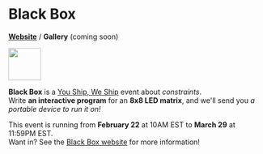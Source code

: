 # Black Box

**[Website](https://blackbox.hackclub.com)** / **Gallery** (coming soon)

<img src="https://github.com/hackclub/black-box/raw/main/favicon.svg" width="64" />

**Black Box** is a [You Ship, We Ship](https://ysws.hackclub.com) event about *constraints*.\
Write **an interactive program** for an **8x8 LED matrix**, and we'll send you *a portable device to run it on!*

This event is running from **February 22** at 10AM EST to **March 29** at 11:59PM EST.\
Want in? See the [Black Box website](https://blackbox.hackclub.com) for more information!